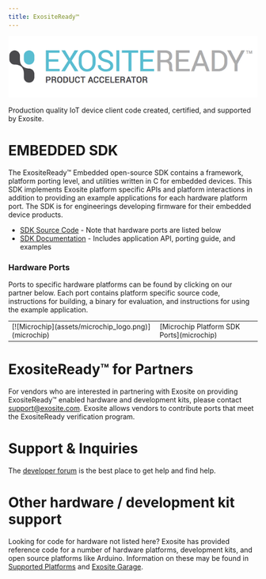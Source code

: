 ```yaml
---
title: ExositeReady™
---
```


![ExositeReady™ Logo](assets/exosite_ready_logo_wide.png)


Production quality IoT device client code created, certified, and supported by Exosite.

# EMBEDDED SDK
The ExositeReady™ Embedded open-source SDK contains a framework, platform porting level, and utilities written in C for embedded devices.  This SDK implements Exosite platform specific APIs and platform interactions in addition to providing an example applications for each hardware platform port.  The SDK is for engineerings developing firmware for their embedded device products.  

* [SDK Source Code](https://github.com/exosite-ready/er_sdk) - Note that hardware ports are listed below
* [SDK Documentation](http://exosite-ready.github.io/) - Includes application API, porting guide, and examples

### Hardware Ports
Ports to specific hardware platforms can be found by clicking on our partner below.  Each port contains platform specific source code, instructions for building, a binary for evaluation, and instructions for using the example application.

<table  width="100%">
    <tr>
        <td>[![Microchip](assets/microchip_logo.png)](microchip)</td>
        <td>[Microchip Platform SDK Ports](microchip)</td>
    </tr>
</table>

# ExositeReady™ for Partners
For vendors who are interested in partnering with Exosite on providing ExositeReady™ enabled hardware and development kits, please contact [support@exosite.com](mailto:support@exosite.com).  Exosite allows vendors to contribute ports that meet the ExositeReady verification program.  


# Support & Inquiries
The [developer forum](https://community.exosite.com/) is the best place to get help and find help.  

# Other hardware / development kit support
Looking for code for hardware not listed here?  Exosite has provided reference code for a number of hardware platforms, development kits, and open source platforms like Arduino.  Information on these may be found in [Supported Platforms](https://support.exosite.com/hc/en-us/categories/200011008-Hardware-Platform) and [Exosite Garage](https://github.com/exosite-garage).  
